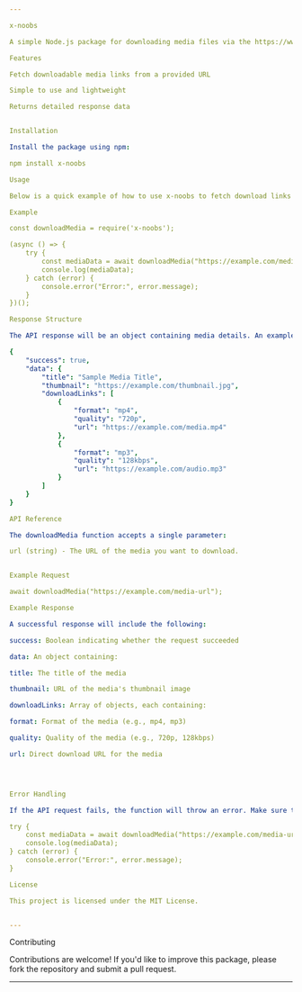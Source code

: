```yaml
---

x-noobs

A simple Node.js package for downloading media files via the https://wwe.noobs-api.000.pe/dipto/alldl API. This package takes a URL and retrieves downloadable media links, making it easier to access media files from supported sources.

Features

Fetch downloadable media links from a provided URL

Simple to use and lightweight

Returns detailed response data


Installation

Install the package using npm:

npm install x-noobs

Usage

Below is a quick example of how to use x-noobs to fetch download links from a given URL.

Example

const downloadMedia = require('x-noobs');

(async () => {
    try {
        const mediaData = await downloadMedia("https://example.com/media-url");
        console.log(mediaData);
    } catch (error) {
        console.error("Error:", error.message);
    }
})();

Response Structure

The API response will be an object containing media details. An example response may look like this:

{
    "success": true,
    "data": {
        "title": "Sample Media Title",
        "thumbnail": "https://example.com/thumbnail.jpg",
        "downloadLinks": [
            {
                "format": "mp4",
                "quality": "720p",
                "url": "https://example.com/media.mp4"
            },
            {
                "format": "mp3",
                "quality": "128kbps",
                "url": "https://example.com/audio.mp3"
            }
        ]
    }
}

API Reference

The downloadMedia function accepts a single parameter:

url (string) - The URL of the media you want to download.


Example Request

await downloadMedia("https://example.com/media-url");

Example Response

A successful response will include the following:

success: Boolean indicating whether the request succeeded

data: An object containing:

title: The title of the media

thumbnail: URL of the media's thumbnail image

downloadLinks: Array of objects, each containing:

format: Format of the media (e.g., mp4, mp3)

quality: Quality of the media (e.g., 720p, 128kbps)

url: Direct download URL for the media




Error Handling

If the API request fails, the function will throw an error. Make sure to use a try-catch block to handle potential errors gracefully:

try {
    const mediaData = await downloadMedia("https://example.com/media-url");
    console.log(mediaData);
} catch (error) {
    console.error("Error:", error.message);
}

License

This project is licensed under the MIT License.


---
```


Contributing

Contributions are welcome! If you'd like to improve this package, please fork the repository and submit a pull request.


---